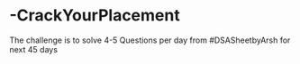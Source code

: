 # -CrackYourPlacement
The challenge is to solve 4-5 Questions per day from #DSASheetbyArsh for next 45 days
